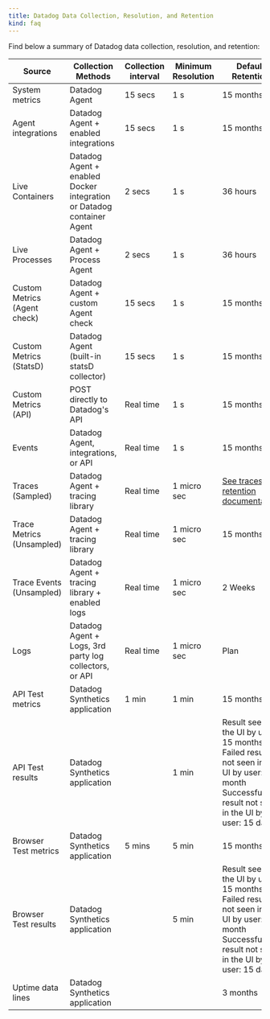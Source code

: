 ```yaml
---
title: Datadog Data Collection, Resolution, and Retention
kind: faq
---
```


Find below a summary of Datadog data collection, resolution, and retention:

| Source                       | Collection Methods                                                    | Collection interval | Minimum Resolution | Default Retention                       | Product Category |
| ----                         | ----                                                                  | ----                | ----               | ----                                    | ----             |
| System metrics               | Datadog Agent                                                         | 15 secs             | 1 s                | 15 months                               | Infrastructure   |
| Agent integrations           | Datadog Agent + enabled integrations                                  | 15 secs             | 1 s                | 15 months                               | Infrastructure   |
| Live Containers              | Datadog Agent + enabled Docker integration or Datadog container Agent | 2 secs              | 1 s                | 36 hours                                | Infrastructure   |
| Live Processes               | Datadog Agent + Process Agent                                         | 2 secs              | 1 s                | 36 hours                                | Infrastructure   |
| Custom Metrics (Agent check) | Datadog Agent + custom Agent check                                    | 15 secs             | 1 s                | 15 months                               | Infrastructure   |
| Custom Metrics (StatsD)      | Datadog Agent (built-in statsD collector)                             | 15 secs             | 1 s                | 15 months                               | Infrastructure   |
| Custom Metrics (API)         | POST directly to Datadog's API                                        | Real time           | 1 s                | 15 months                               | Infrastructure   |
| Events                       | Datadog Agent, integrations, or API                                   | Real time           | 1 s                | 15 months                               | Infrastructure   |
| Traces (Sampled)             | Datadog Agent + tracing library                                       | Real time           | 1 micro sec        | [See traces retention documentation][1] | APM              |
| Trace Metrics (Unsampled)    | Datadog Agent + tracing library                                       | Real time           | 1 micro sec        | 15 months                               | APM              |
| Trace Events (Unsampled)     | Datadog Agent + tracing library + enabled logs                        | Real time           | 1 micro sec        | 2 Weeks                                 | APM + Logs       |
| Logs                         | Datadog Agent + Logs, 3rd party log collectors, or API                | Real time           | 1 micro sec        | Plan                                    | Logs             |
| API Test metrics             | Datadog Synthetics application                                        | 1 min               | 1 min              | 15 months                               | Synthetics       |
| API Test results             | Datadog Synthetics application                                        |                     | 1 min              | Result seen in the UI by user: 15 months <br/> Failed result not seen in the UI by user: 1 month <br/> Successful result not seen in the UI by user: 15 days                               | Synthetics       |
| Browser Test metrics         | Datadog Synthetics application                                        | 5 mins              | 5 min              | 15 months                               | Synthetics       |
| Browser Test results         | Datadog Synthetics application                                        |                     | 5 min              | Result seen in the UI by user: 15 months <br/> Failed result not seen in the UI by user: 1 month <br/> Successful result not seen in the UI by user: 15 days                               | Synthetics       |
| Uptime data lines            | Datadog Synthetics application                                        |                     |                    | 3 months                                | Synthetics       |


[1]: /tracing/guide/trace_sampling_and_storage
